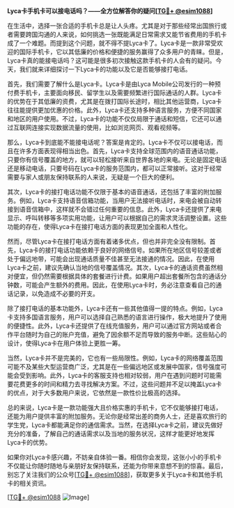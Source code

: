 **Lyca卡手机卡可以接电话吗？——全方位解答你的疑问[[TG💪+ @esim1088](https://t.me/s/esim1088)]**

在生活中，选择一张合适的手机卡总是让人头疼。尤其是对于那些经常出国旅行或者需要跨国沟通的人来说，如何挑选一张既能满足日常需求又能节省费用的手机卡成了一个难题。而提到这个问题，就不得不提Lyca卡了。Lyca卡是一款非常受欢迎的国际手机卡，它以其低廉的价格和便捷的服务赢得了众多用户的青睐。但是，Lyca卡真的能接电话吗？这可能是很多初次接触这款手机卡的人会有的疑问。今天，我们就来详细探讨一下Lyca卡的功能以及它是否能够接打电话。

首先，我们需要了解什么是Lyca卡。Lyca卡是由Lyca Mobile公司发行的一种预付费手机卡，主要面向移民、留学生以及需要频繁进行国际通话的人群。Lyca卡的优势在于其低廉的资费，尤其是在拨打国际长途时，相比其他运营商，Lyca卡往往能提供更加优惠的价格。此外，Lyca卡还支持多种语言服务，方便不同国家和地区的用户使用。不过，Lyca卡的功能不仅仅局限于通话和短信，它还可以通过互联网连接实现数据流量的使用，比如浏览网页、观看视频等。

那么，Lyca卡到底能不能接电话呢？答案是肯定的。Lyca卡不仅可以接电话，而且在许多方面表现得相当出色。首先，Lyca卡支持全球范围内的语音通话功能，只要你有信号覆盖的地方，就可以轻松接听来自世界各地的来电。无论是固定电话还是移动电话，只要号码在Lyca卡的服务范围内，都可以正常接听。这对于经常需要与家人或朋友保持联系的人来说，无疑是一个巨大的便利。

其次，Lyca卡的接打电话功能不仅限于基本的语音通话，还包括了丰富的附加服务。例如，Lyca卡支持语音信箱功能，当用户无法接听电话时，来电会被自动转接到语音信箱中，这样就不会错过任何重要的信息。此外，Lyca卡还提供了来电显示、呼叫转移等多项实用功能，让用户可以根据自己的需求灵活调整设置。这些功能的存在，使得Lyca卡在接打电话方面的表现更加全面和人性化。

然而，尽管Lyca卡在接打电话方面有着诸多优点，但也并非完全没有限制。首先，Lyca卡的接打电话功能依赖于良好的网络信号。如果所在地区信号较差或者处于偏远地带，可能会出现通话质量不佳甚至无法接通的情况。因此，在使用Lyca卡之前，建议先确认当地的信号覆盖情况。其次，Lyca卡的通话资费虽然相对便宜，但仍然需要根据具体的套餐进行计费。如果用户超出套餐所包含的通话分钟数，可能会产生额外的费用。因此，在使用Lyca卡时，务必注意查看自己的通话记录，以免造成不必要的开支。

除了接打电话的基本功能外，Lyca卡还有一些其他值得一提的特点。例如，Lyca卡支持多国语言服务，用户可以选择自己熟悉的语言进行操作，极大地提升了使用的便捷性。此外，Lyca卡还提供了在线充值服务，用户可以通过官方网站或者合作平台随时为自己的账户充值，避免了因余额不足而导致的服务中断。这些贴心的设计，使得Lyca卡在用户体验上更胜一筹。

当然，Lyca卡并不是完美的，它也有一些局限性。例如，Lyca卡的网络覆盖范围可能不及某些大型运营商广泛，尤其是在一些偏远地区或发展中国家，信号强度可能会受到影响。此外，Lyca卡的客服支持也相对较弱，用户在遇到问题时可能需要花费更多的时间和精力去寻找解决方案。不过，这些问题并不足以掩盖Lyca卡的优点，对于大多数用户来说，它依然是一款性价比极高的选择。

总的来说，Lyca卡是一款功能强大且价格实惠的手机卡，它不仅能够接打电话，还能为用户提供丰富的附加服务。无论你是经常出差的商务人士，还是喜欢旅行的学生党，Lyca卡都能满足你的通信需求。当然，在选择Lyca卡之前，建议先做好充分的准备，了解自己的通话需求以及当地的服务状况，这样才能更好地发挥Lyca卡的优势。

如果你对Lyca卡感兴趣，不妨亲自体验一番。相信你会发现，这张小小的手机卡不仅能让你随时随地与亲朋好友保持联系，还能为你带来意想不到的惊喜。最后，别忘了关注我们的公众号[[TG💪+ @esim1088](https://t.me/s/esim1088)]，获取更多关于Lyca卡和其他手机卡的相关资讯。

[[TG💪+ @esim1088](https://t.me/s/esim1088) ![Image](https://i.postimg.cc/4NQfJmqS/Snipaste-2025-05-13-00-14-12.png)]